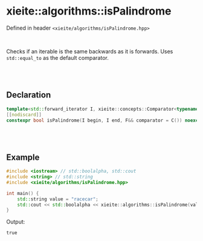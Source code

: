 # xieite::algorithms::isPalindrome
Defined in header `<xieite/algorithms/isPalindrome.hpp>`

<br/>

Checks if an iterable is the same backwards as it is forwards. Uses `std::equal_to` as the default comparator.

<br/><br/>

## Declaration
```cpp
template<std::forward_iterator I, xieite::concepts::Comparator<typename std::iterator_traits<I>::value_type> C = std::equal_to<typename std::iterator_traits<I>::value_type>>
[[nodiscard]]
constexpr bool isPalindrome(I begin, I end, F&& comparator = C()) noexcept;
```

<br/><br/>

## Example
```cpp
#include <iostream> // std::boolalpha, std::cout
#include <string> // std::string
#include <xieite/algorithms/isPalindrome.hpp>

int main() {
	std::string value = "racecar";
	std::cout << std::boolalpha << xieite::algorithms::isPalindrome(value.begin(), value.end()) << '\n';
}
```
Output:
```
true
```
